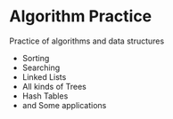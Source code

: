 # Algorithm Practice
Practice of algorithms and data structures
* Sorting
* Searching
* Linked Lists
* All kinds of Trees
* Hash Tables
* and Some applications

